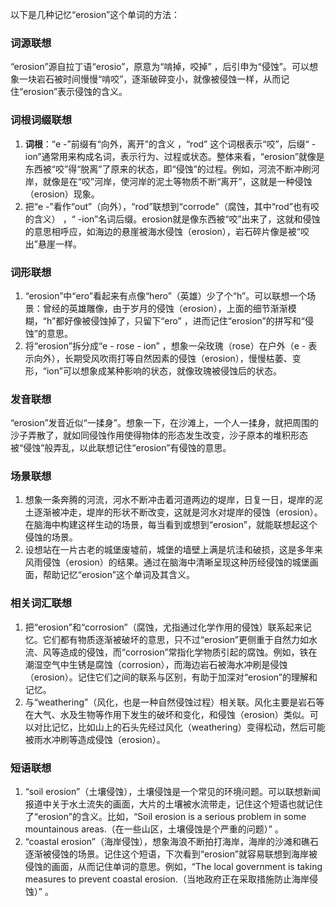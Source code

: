 以下是几种记忆“erosion”这个单词的方法：

### 词源联想
“erosion”源自拉丁语“erosio”，原意为“啃掉，咬掉” ，后引申为“侵蚀”。可以想象一块岩石被时间慢慢“啃咬”，逐渐破碎变小，就像被侵蚀一样，从而记住“erosion”表示侵蚀的含义。

### 词根词缀联想
1. **词根**：“e -”前缀有“向外，离开”的含义 ，“rod” 这个词根表示“咬”，后缀“ -ion”通常用来构成名词，表示行为、过程或状态。整体来看，“erosion”就像是东西被“咬”得“脱离”了原来的状态，即“侵蚀”的过程。例如，河流不断冲刷河岸，就像是在“咬”河岸，使河岸的泥土等物质不断“离开”，这就是一种侵蚀（erosion）现象。
2. 把“e -”看作“out”（向外），“rod”联想到“corrode”（腐蚀，其中“rod”也有咬的含义） ，“ -ion”名词后缀。erosion就是像东西被“咬”出来了，这就和侵蚀的意思相呼应，如海边的悬崖被海水侵蚀（erosion），岩石碎片像是被“咬出”悬崖一样。

### 词形联想
1. “erosion”中“ero”看起来有点像“hero”（英雄）少了个“h”。可以联想一个场景：曾经的英雄雕像，由于岁月的侵蚀（erosion），上面的细节渐渐模糊，“h”都好像被侵蚀掉了，只留下“ero” ，进而记住“erosion”的拼写和“侵蚀”的意思。
2. 将“erosion”拆分成“e - rose - ion” ，想象一朵玫瑰（rose）在户外（e - 表示向外），长期受风吹雨打等自然因素的侵蚀（erosion），慢慢枯萎、变形，“ion”可以想象成某种影响的状态，就像玫瑰被侵蚀后的状态。

### 发音联想
“erosion”发音近似“一揉身”。想象一下，在沙滩上，一个人一揉身，就把周围的沙子弄散了，就如同侵蚀作用使得物体的形态发生改变，沙子原本的堆积形态被“侵蚀”般弄乱，以此联想记住“erosion”有侵蚀的意思。

### 场景联想
1. 想象一条奔腾的河流，河水不断冲击着河道两边的堤岸，日复一日，堤岸的泥土逐渐被冲走，堤岸的形状不断改变，这就是河水对堤岸的侵蚀（erosion）。在脑海中构建这样生动的场景，每当看到或想到“erosion”，就能联想起这个侵蚀的场景。
2. 设想站在一片古老的城堡废墟前，城堡的墙壁上满是坑洼和破损，这是多年来风雨侵蚀（erosion）的结果。通过在脑海中清晰呈现这种历经侵蚀的城堡画面，帮助记忆“erosion”这个单词及其含义。

### 相关词汇联想
1. 把“erosion”和“corrosion”（腐蚀，尤指通过化学作用的侵蚀）联系起来记忆。它们都有物质逐渐被破坏的意思，只不过“erosion”更侧重于自然力如水流、风等造成的侵蚀，而“corrosion”常指化学物质引起的腐蚀。例如，铁在潮湿空气中生锈是腐蚀（corrosion），而海边岩石被海水冲刷是侵蚀（erosion）。记住它们之间的联系与区别，有助于加深对“erosion”的理解和记忆。
2. 与“weathering”（风化，也是一种自然侵蚀过程）相关联。风化主要是岩石等在大气、水及生物等作用下发生的破坏和变化，和侵蚀（erosion）类似。可以对比记忆，比如山上的石头先经过风化（weathering）变得松动，然后可能被雨水冲刷等造成侵蚀（erosion）。

### 短语联想
1. “soil erosion”（土壤侵蚀），土壤侵蚀是一个常见的环境问题。可以联想新闻报道中关于水土流失的画面，大片的土壤被水流带走，记住这个短语也就记住了“erosion”的含义。比如，“Soil erosion is a serious problem in some mountainous areas.（在一些山区，土壤侵蚀是个严重的问题）” 。
2. “coastal erosion”（海岸侵蚀），想象海浪不断拍打海岸，海岸的沙滩和礁石逐渐被侵蚀的场景。记住这个短语，下次看到“erosion”就容易联想到海岸被侵蚀的画面，从而记住单词的意思。例如，“The local government is taking measures to prevent coastal erosion.（当地政府正在采取措施防止海岸侵蚀）” 。 